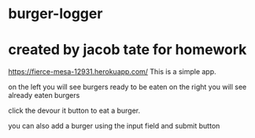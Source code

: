 # burger-logger
# created by jacob tate for homework
https://fierce-mesa-12931.herokuapp.com/
This is a simple app.

on the left you will see burgers ready to be eaten on the right you will see already eaten burgers

click the devour it button to eat a burger.

you can also add a burger using the input field and submit button
